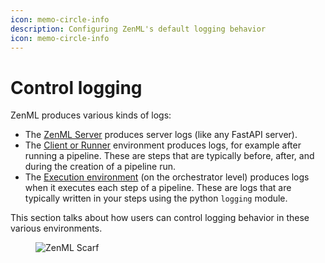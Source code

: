 ```yaml
---
icon: memo-circle-info
description: Configuring ZenML's default logging behavior
icon: memo-circle-info
---
```


# Control logging

ZenML produces various kinds of logs:

* The [ZenML Server](../../getting-started/deploying-zenml/) produces server logs (like any FastAPI server).
* The [Client or Runner](../configure-python-environments/#client-environment-or-the-runner-environment) environment produces logs, for example after running a pipeline. These are steps that are typically before, after, and during the creation of a pipeline run.
* The [Execution environment](../configure-python-environments/#execution-environments) (on the orchestrator level) produces logs when it executes each step of a pipeline. These are logs that are typically written in your steps using the python `logging` module.

This section talks about how users can control logging behavior in these various environments.

<figure><img src="https://static.scarf.sh/a.png?x-pxid=f0b4f458-0a54-4fcd-aa95-d5ee424815bc" alt="ZenML Scarf"><figcaption></figcaption></figure>
